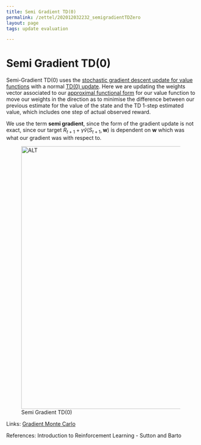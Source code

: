 ```yaml
---
title: Semi Gradient TD(0)
permalink: /zettel/202012032232_semigradientTDZero
layout: page
tags: update evaluation 

---
```

# Semi Gradient TD(0)

Semi-Gradient TD(0) uses the [stochastic gradient descent update for value functions](202012032217_sgdValueFunction) 
with a normal [TD(0) update](202011302050_tabularTDZero). Here we are updating the 
weights vector associated to our [approximal functional form](TODOs) for our value function to move 
our weights in the direction as to minimise the difference between our previous estimate for 
the value of the state and the TD 1-step estimated value, which includes one step of actual observed reward.

We use the term **semi gradient**, since the form of the gradient update is not exact, since our target 
$R_{t+1} + \gamma \hat{v}(S_{t+1}, \mathbf{w})$ is dependent on $\mathbf{w}$ which was what our 
gradient was with respect to.

<figure>
  <img src="/zettel/Images/ReinforcementLearning/SemiGradientTDZeroV.png"
     alt="ALT"
     class="centerImage"
     style="width: 700px;" />
  <figcaption> Semi Gradient TD(0) </figcaption>     
</figure>

Links: [Gradient Monte Carlo](202012032231_gradientMonteCarlo)

References: Introduction to Reinforcement Learning - Sutton and Barto

